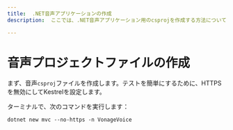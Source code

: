 ```yaml
---
title:  .NET音声アプリケーションの作成
description:  ここでは、.NET音声アプリケーション用のcsprojを作成する方法について説明します。

---
```


音声プロジェクトファイルの作成
===============

まず、音声`csproj`ファイルを作成します。テストを簡単にするために、HTTPSを無効にしてKestrelを設定します。

ターミナルで、次のコマンドを実行します：

```shell
dotnet new mvc --no-https -n VonageVoice
```

